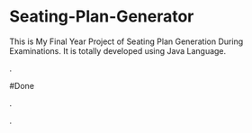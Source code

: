 # Seating-Plan-Generator

This is My Final Year Project of Seating Plan Generation During Examinations. It is totally developed using Java Language.



























































































































































































.





















































#Done










































































































.




































































































































































































































































































































































































































































































.







































